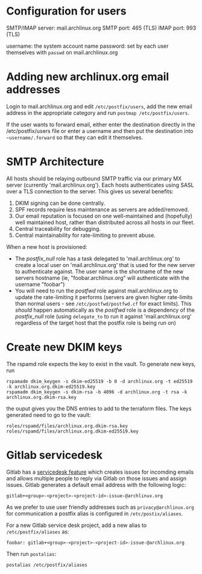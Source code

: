 # Configuration for users

SMTP/IMAP server: mail.archlinux.org
SMTP port: 465 (TLS)
IMAP port: 993 (TLS)

username: the system account name
password: set by each user themselves with `passwd` on mail.archlinux.org

# Adding new archlinux.org email addresses

Login to mail.archlinux.org and edit `/etc/postfix/users`, add the new email address in the
appropriate category and run `postmap /etc/postfix/users`.

If the user wants to forward email, either enter the destination directly in
the /etc/postfix/users file or enter a username and then put the destination
into `~username/.forward` so that they can edit it themselves.

# SMTP Architecture

All hosts should be relaying outbound SMTP traffic via our primary MX server
(currently 'mail.archlinux.org'). Each hosts authenticates using SASL over a TLS connection
to the server. This gives us several benefits:

1. DKIM signing can be done centrally.
2. SPF records require less maintenance as servers are added/removed.
3. Our email reputation is focused on one well-maintained and (hopefully) well
   maintained host, rather than distributed across all hosts in our fleet.
4. Central traceability for debugging.
5. Central maintainability for rate-limiting to prevent abuse.

When a new host is provisioned:

- The *postfix_null* role has a task delegated to 'mail.archlinux.org' to create a local user
  on 'mail.archlinux.org' that is used for the new server to authenticate against. The user
  name is the shortname of the new servers hostname (ie, "foobar.archlinux.org"
  will authenticate with the username "foobar")
- You will need to run the *postfwd* role against mail.archlinux.org to update the
  rate-limiting it performs (servers are given higher rate-limits than normal
  users - see `/etc/postfwd/postfwd.cf` for exact limits). This *should*
  happen automatically as the *postfwd* role is a dependency of the *postfix_null*
  role (using `delegate_to` to run it against 'mail.archlinux.org' regardless of the target
  host that the postfix role is being run on)

# Create new DKIM keys

The rspamd role expects the key to exist in the vault. To generate new keys, run
```
rspamadm dkim_keygen -s dkim-ed25519 -b 0 -d archlinux.org -t ed25519 -k archlinux.org.dkim-ed25519.key
rspamadm dkim_keygen -s dkim-rsa -b 4096 -d archlinux.org -t rsa -k archlinux.org.dkim-rsa.key
```
the ouput gives you the DNS entries to add to the terraform files.
The keys generated need to go to the vault:
```
roles/rspamd/files/archlinux.org.dkim-rsa.key
roles/rspamd/files/archlinux.org.dkim-ed25519.key
```

# Gitlab servicedesk

Gitlab has a [servicedesk
feature](https://docs.gitlab.com/ee/user/project/service_desk.html) which
creates issues for incomding emails and allows multiple people to reply via
Gitlab on those issues and assign issues. Gitlab generates a default email
address with the following logic:

```
gitlab+<group>-<project>-<project-id>-issue-@archlinux.org
```

As we prefer to use user friendly addresses such as `privacy@archlinux.org` for communication a postfix alias is configured in `/etc/postix/aliases`.

For a new Gitlab service desk project, add a new alias to `/etc/postfix/aliases` as:

```
foobar: gitlab+<group>-<project>-<project-id>-issue-@archlinux.org
```

Then run `postalias`:

```
postalias /etc/postfix/aliases
```
